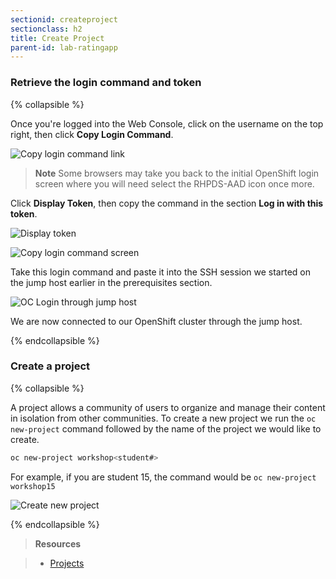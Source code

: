 ```yaml
---
sectionid: createproject
sectionclass: h2
title: Create Project
parent-id: lab-ratingapp
---
```


### Retrieve the login command and token

{% collapsible %}

Once you're logged into the Web Console, click on the username on the top right, then click **Copy Login Command**.

![Copy login command link](media/login-command.png)

> **Note** Some browsers may take you back to the initial OpenShift login screen where you will need select the RHPDS-AAD icon once more.

Click **Display Token**, then copy the command in the section **Log in with this token**.

![Display token](media/token.png)

![Copy login command screen](media/login-command2.png)

Take this login command and paste it into the SSH session we started on the jump host earlier in the prerequisites section.

![OC Login through jump host](media/oc-login.png)

We are now connected to our OpenShift cluster through the jump host.

{% endcollapsible %}

### Create a project

{% collapsible %}

A project allows a community of users to organize and manage their content in isolation from other communities. To create a new project we run the `oc new-project` command followed by the name of the project we would like to create. 

```sh
oc new-project workshop<student#>
```

For example, if you are student 15, the command would be `oc new-project workshop15`

![Create new project](media/oc-newproject.png)


{% endcollapsible %}

> **Resources**

> * [Projects](https://docs.openshift.com/container-platform/latest/applications/projects/working-with-projects.html)
